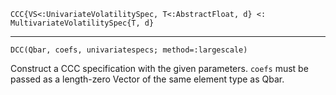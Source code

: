 ```
CCC{VS<:UnivariateVolatilitySpec, T<:AbstractFloat, d} <: MultivariateVolatilitySpec{T, d}
```

---

```
DCC(Qbar, coefs, univariatespecs; method=:largescale)
```

Construct a CCC specification with the given parameters. `coefs` must be passed as a length-zero Vector of the same element type as Qbar.
